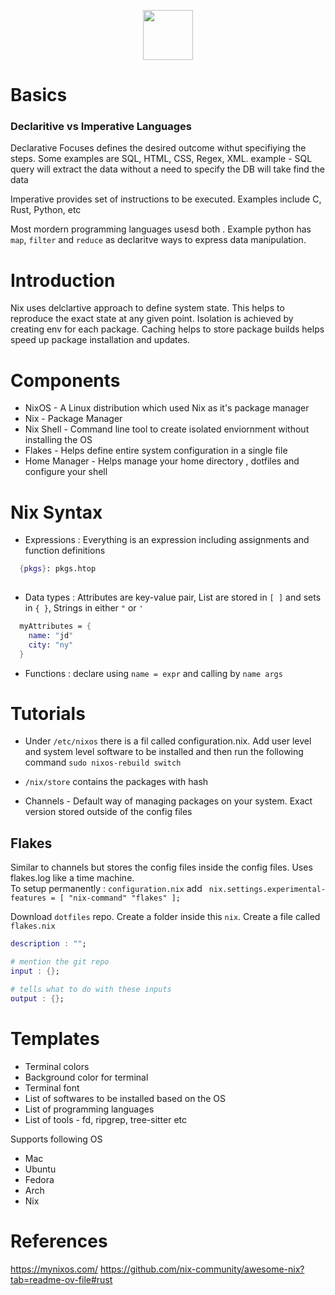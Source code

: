 
<p align="center">
  <img width=80px src="https://img.shields.io/badge/NIX-5277C3.svg?style=for-the-badge&logo=NixOS&logoColor=black">
</p>


# Basics

### Declaritive vs Imperative Languages
Declarative Focuses defines the desired outcome withut specifiying the steps. Some examples are SQL, HTML, CSS, Regex, XML.
example - SQL query will extract the data without a need to specify the DB will take find the data

Imperative provides set of instructions to be executed. Examples include C, Rust, Python, etc

Most mordern programming languages usesd both . Example python has `map`, `filter` and `reduce` as declaritve ways to express data manipulation.


# Introduction
Nix uses delclartive approach to define system state. This helps to reproduce the exact state at any given point.
Isolation is achieved by creating env for each package. Caching helps to store package builds helps speed up package installation and updates.

# Components
- NixOS - A Linux distribution which used Nix as it's package manager  
- Nix - Package Manager  
- Nix Shell - Command line tool to create isolated enviornment without installing the OS   
- Flakes - Helps define entire system configuration in a single file   
- Home Manager - Helps manage your home directory , dotfiles and configure your shell   

# Nix Syntax
- Expressions : Everything is an expression including assignments and function definitions
```nix
  {pkgs}: pkgs.htop
 
```
- Data types  : Attributes are key-value pair, List are stored in `[ ]` and sets in `{ }`, Strings in either `"` or `'`
```nix
  myAttributes = {
    name: "jd"
    city: "ny"
  }
```

- Functions   : declare using `name = expr` and calling by `name args` 



# Tutorials

- Under `/etc/nixos` there is a fil called configuration.nix. Add user level and system level software to be installed and then run the following command
`sudo nixos-rebuild switch`

- `/nix/store` contains the packages with hash

- Channels - Default way of managing packages on your system. Exact version stored outside of the config files

## Flakes 
Similar to channels but stores the config files inside the config files. Uses flakes.log like a time machine.    
To setup permanently : `configuration.nix` add ` nix.settings.experimental-features = [ "nix-command" "flakes" ];`  

Download `dotfiles` repo. Create a folder inside this `nix`. Create a file called `flakes.nix`


```nix
description : "";

# mention the git repo
input : {};

# tells what to do with these inputs
output : {};

```



# Templates

- Terminal colors
- Background color for terminal
- Terminal font
- List of softwares to be installed based on the OS
- List of programming languages
- List of tools - fd, ripgrep, tree-sitter etc



Supports following OS
- Mac
- Ubuntu
- Fedora
- Arch
- Nix




# References
https://mynixos.com/
https://github.com/nix-community/awesome-nix?tab=readme-ov-file#rust

